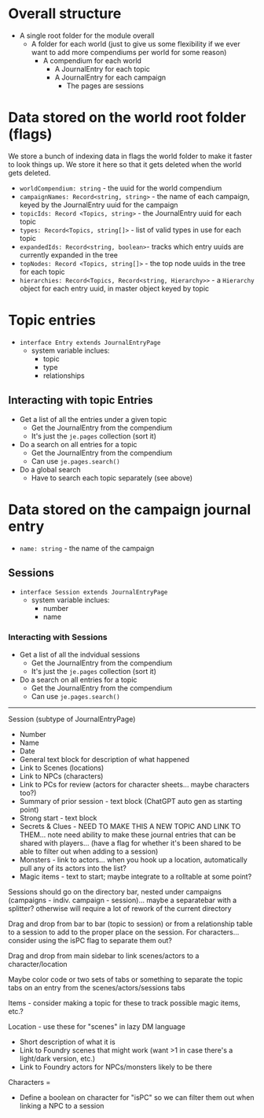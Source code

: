 # Overall structure

* A single root folder for the module overall
  * A folder for each world (just to give us some flexibility if we ever want to add more compendiums per world for some reason)
    * A compendium for each world
      * A JournalEntry for each topic
      * A JournalEntry for each campaign
        * The pages are sessions

# Data stored on the world root folder (flags)

We store a bunch of indexing data in flags the world folder to make it faster to look things up.  We store it here so that it gets deleted when the world gets deleted.

* `worldCompendium: string` - the uuid for the world compendium 
* `campaignNames: Record<string, string>` - the name of each campaign, keyed by the JournalEntry uuid for the campaign
* `topicIds: Record <Topics, string>` - the JournalEntry uuid for each topic
* `types: Record<Topics, string[]>` - list of valid types in use for each topic 
* `expandedIds: Record<string, boolean>`- tracks which entry uuids are currently expanded in the tree 
* `topNodes: Record <Topics, string[]>` - the top node uuids in the tree for each topic
* `hierarchies: Record<Topics, Record<string, Hierarchy>>` - a `Hierarchy` object for each entry uuid, in master object keyed by topic

# Topic entries

* `interface Entry extends JournalEntryPage`
  * system variable inclues:
    * topic
    * type
    * relationships

## Interacting with topic Entries

* Get a list of all the entries under a given topic
  * Get the JournalEntry from the compendium
  * It's just the `je.pages` collection (sort it)
* Do a search on all entries for a topic
  * Get the JournalEntry from the compendium 
  * Can use `je.pages.search()`
* Do a global search
  * Have to search each topic separately (see above)


# Data stored on the campaign journal entry

* `name: string` - the name of the campaign

## Sessions

* `interface Session extends JournalEntryPage`
  * system variable inclues:
    * number
    * name

### Interacting with Sessions

* Get a list of all the indvidual sessions
  * Get the JournalEntry from the compendium
  * It's just the `je.pages` collection (sort it)
* Do a search on all entries for a topic
  * Get the JournalEntry from the compendium 
  * Can use `je.pages.search()`

-------------------------

Session (subtype of JournalEntryPage)
  - Number
  - Name
  - Date
  - General text block for description of what happened
  - Link to Scenes (locations)
  - Link to NPCs (characters)
  - Link to PCs for review (actors for character sheets... maybe characters too?)
  - Summary of prior session - text block (ChatGPT auto gen as starting point)
  - Strong start - text block
  - Secrets & Clues - NEED TO MAKE THIS A NEW TOPIC AND LINK TO THEM... note need ability to make these journal entries that can be shared with players... (have a flag for whether it's been shared to be able to filter out when adding to a session)
  - Monsters - link to actors... when you hook up a location, automatically pull any of its actors into the list? 
  - Magic items - text to start; maybe integrate to a rolltable at some point?

Sessions should go on the directory bar, nested under campaigns (campaigns - indiv. campaign - session)... maybe a separatebar with a splitter? otherwise will require a lot of rework of the current directory

Drag and drop from bar to bar (topic to session) or from a relationship table to a session to add to the proper place on the session.  For characters... consider using the isPC flag to separate them out?

Drag and drop from main sidebar to link scenes/actors to a character/location

Maybe color code or two sets of tabs or something to separate the topic tabs on an entry from the scenes/actors/sessions tabs

Items - consider making a topic for these to track possible magic items, etc.?

Location - use these for "scenes" in lazy DM language
  - Short description of what it is
  - Link to Foundry scenes that might work (want >1 in case there's a light/dark version, etc.)
  - Link to Foundry actors for NPCs/monsters likely to be there

Characters = 
  - Define a boolean on character for "isPC" so we can filter them out when linking a NPC to a session



